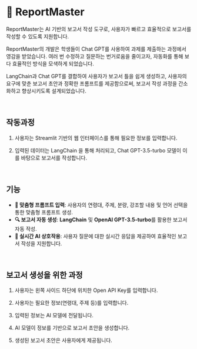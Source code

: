 # 📝 ReportMaster

ReportMaster는 AI 기반의 보고서 작성 도구로, 사용자가 빠르고 효율적으로 보고서를 작성할 수 있도록 지원합니다.


ReportMaster의 개발은 학생들이 Chat GPT를 사용하여 과제를 제출하는 과정에서 영감을 받았습니다. 여러 번 수정하고 질문하는 번거로움을 줄이고자, 자동화를 통해 보다 효율적인 방식을 모색하게 되었습니다.


LangChain과 Chat GPT를 결합하여 사용자가 보고서 틀을 쉽게 생성하고, 사용자의 요구에 맞춘 보고서 초안과 정확한 프롬프트를 제공함으로써, 보고서 작성 과정을 간소화하고 향상시키도록 설계되었습니다. 



<br>

## 작동과정


1. 사용자는 Streamlit 기반의 웹 인터페이스를 통해 필요한 정보를 입력합니다.

   
2. 입력된 데이터는 LangChain 을 통해 처리되고, Chat GPT-3.5-turbo  모델이 이를 바탕으로 보고서를 작성합니다.

<br>

## 기능


- **📝 맞춤형 프롬프트 입력**: 사용자의 연령대, 주제, 분량, 강조할 내용 및 언어 선택을 통한 맞춤형 프롬프트 생성.
- **🔍 보고서 자동 생성**: **LangChain** 및 **OpenAI GPT-3.5-turbo**를 활용한 보고서 자동 작성.
- **💬 실시간 AI 상호작용**: 사용자 질문에 대한 실시간 응답을 제공하여 효율적인 보고서 작성을 지원합니다.

<br>
  
## 보고서 생성을 위한 과정


1. 사용자는 왼쪽 사이드 하단에 위치한 Open API Key를 입력합니다.<br>

2. 사용자는 필요한 정보(연령대, 주제 등)를 입력합니다.<br>

3. 입력된 정보는 AI 모델에 전달됩니다.<br>

4. AI 모델이 정보를 기반으로 보고서 초안을 생성합니다.<br>

5. 생성된 보고서 초안은 사용자에게 제공됩니다.<br>


